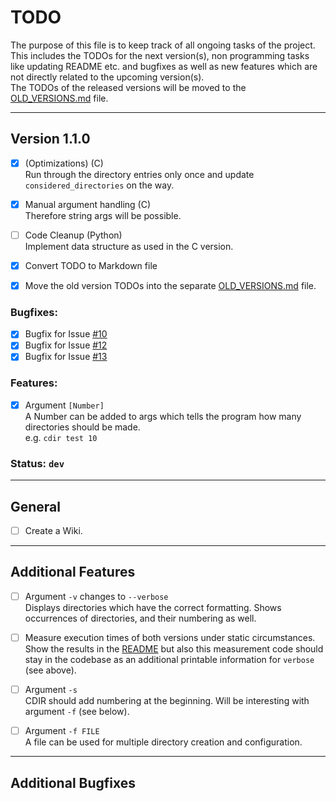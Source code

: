 # TODO

The purpose of this file is to keep track of all ongoing tasks of the project.<br>
This includes the TODOs for the next version(s), non programming tasks like updating README etc. and
bugfixes as well as new features which are not directly related to the upcoming version(s).<br>
The TODOs of the released versions will be moved to the
[OLD_VERSIONS.md][old_versions-url] file.

---

## Version 1.1.0

- [X] (Optimizations) (C)<br>
    Run through the directory entries only once and update `considered_directories` on the way.

- [X] Manual argument handling (C)<br>
    Therefore string args will be possible.

- [ ] Code Cleanup (Python)<br>
    Implement data structure as used in the C version.



- [X] Convert TODO to Markdown file

- [X] Move the old version TODOs into the separate [OLD_VERSIONS.md][old_versions-url] file.

### Bugfixes:

- [X] Bugfix for Issue [#10][issue_10-url]
- [X] Bugfix for Issue [#12][issue_12-url]
- [X] Bugfix for Issue [#13][issue_13-url]

### Features:

- [X] Argument `[Number]`<br>
    A Number can be added to args which tells the program how many directories should be made.<br>
    e.g. `cdir test 10`

### Status: `dev`

---

## General

- [ ] Create a Wiki.

---

## Additional Features

- [ ] Argument `-v` changes to `--verbose`<br>
  Displays directories which have the correct formatting.
  Shows occurrences of directories, and their numbering as well.

- [ ] Measure execution times of both versions under static circumstances.<br>
  Show the results in the [README][readme-url] but also this measurement
  code should stay in the codebase as an additional printable information
  for `verbose` (see above).

- [ ] Argument `-s`<br>
    CDIR should add numbering at the beginning.
    Will be interesting with argument `-f` (see below).

- [ ] Argument `-f FILE`<br>
    A file can be used for multiple directory creation and configuration.

---

## Additional Bugfixes



<!-- MARKDOWN LINKS & IMAGES -->
[old_versions-url]: https://github.com/TristanBandat/cdir/blob/main/OLD_VERSIONS.md
[readme-url]: https://github.com/TristanBandat/cdir/blob/main/README.md
[issue_10-url]: https://github.com/TristanBandat/cdir/issues/10
[issue_12-url]: https://github.com/TristanBandat/cdir/issues/12
[issue_13-url]: https://github.com/TristanBandat/cdir/issues/13
